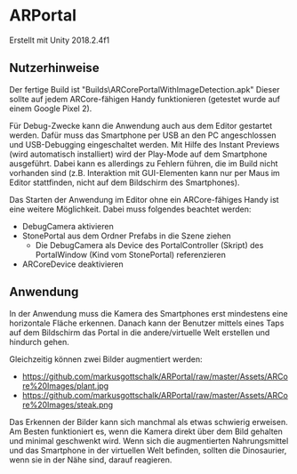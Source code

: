 # ARPortal

Erstellt mit Unity 2018.2.4f1 


## Nutzerhinweise
Der fertige Build ist "Builds\ARCorePortalWithImageDetection.apk"
Dieser sollte auf jedem ARCore-fähigen Handy funktionieren (getestet wurde auf einem Google Pixel 2).

Für Debug-Zwecke kann die Anwendung auch aus dem Editor gestartet werden. 
Dafür muss das Smartphone per USB an den PC angeschlossen und USB-Debugging eingeschaltet werden.
Mit Hilfe des Instant Previews (wird automatisch installiert) wird der Play-Mode auf dem Smartphone ausgeführt. Dabei kann es allerdings zu Fehlern führen, die im Build nicht vorhanden sind (z.B. Interaktion mit GUI-Elementen kann nur per Maus im Editor stattfinden, nicht auf dem Bildschirm des Smartphones).

Das Starten der Anwendung im Editor ohne ein ARCore-fähiges Handy ist eine weitere Möglichkeit. 
Dabei muss folgendes beachtet werden:
- DebugCamera aktivieren
- StonePortal aus dem Ordner Prefabs in die Szene ziehen
  - Die DebugCamera als Device des PortalController (Skript) des PortalWindow (Kind vom StonePortal) referenzieren
- ARCoreDevice deaktivieren

## Anwendung
In der Anwendung muss die Kamera des Smartphones erst mindestens eine horizontale Fläche erkennen. Danach kann der Benutzer mittels eines Taps auf dem Bildschirm das Portal in die andere/virtuelle Welt erstellen und hindurch gehen. 

Gleichzeitig können zwei Bilder augmentiert werden:
- https://github.com/markusgottschalk/ARPortal/raw/master/Assets/ARCore%20Images/plant.jpg
- https://github.com/markusgottschalk/ARPortal/raw/master/Assets/ARCore%20Images/steak.png

Das Erkennen der Bilder kann sich manchmal als etwas schwierig erweisen. Am Besten funktioniert es, wenn die Kamera direkt über dem Bild gehalten und minimal geschwenkt wird. Wenn sich die augmentierten Nahrungsmittel und das Smartphone in der virtuellen Welt befinden, sollten die Dinosaurier, wenn sie in der Nähe sind, darauf reagieren. 
